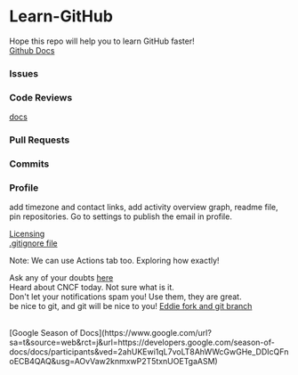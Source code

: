 # Learn-GitHub
Hope this repo will help you to learn GitHub faster! <br>
[Github Docs](https://docs.github.com/en)
### Issues
### Code Reviews
[docs](https://github.com/features/code-review)
### Pull Requests
### Commits
### Profile
add timezone and contact links, add activity overview graph, readme file, pin repositories. Go to settings to publish the email in profile.

[Licensing](https://docs.github.com/en/repositories/managing-your-repositorys-settings-and-features/customizing-your-repository/licensing-a-repository) <br>
[.gitignore file](https://docs.github.com/en/get-started/getting-started-with-git/ignoring-files) <br>


Note: We can use Actions tab too. Exploring how exactly!

Ask any of your doubts [here](https://github.com/EddieHubCommunity/support/discussions)
<br>
Heard about CNCF today. Not sure what is it.
<br>
Don't let your notifications spam you! Use them, they are great.
<br>
be nice to git, and git will be nice to you!
[Eddie fork and git branch](https://www.youtube.com/watch?v=FnxFwyzm4Z4&t=804s)

<br>
[Google Season of Docs](https://www.google.com/url?sa=t&source=web&rct=j&url=https://developers.google.com/season-of-docs/docs/participants&ved=2ahUKEwi1qL7voLT8AhWWcGwGHe_DDIcQFnoECB4QAQ&usg=AOvVaw2knmxwP2T5txnUOETgaASM)
<br>
